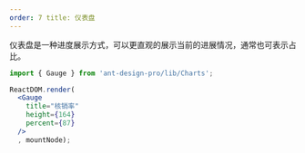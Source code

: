 ```yaml
---
order: 7 title: 仪表盘
---
```


仪表盘是一种进度展示方式，可以更直观的展示当前的进展情况，通常也可表示占比。

````jsx
import { Gauge } from 'ant-design-pro/lib/Charts';

ReactDOM.render(
  <Gauge
    title="核销率"
    height={164}
    percent={87}
  />
  , mountNode);
````
